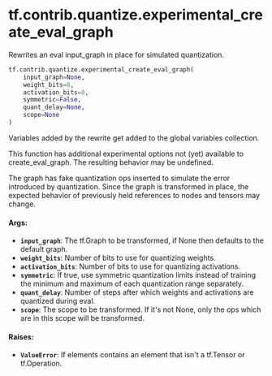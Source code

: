 <div itemscope itemtype="http://developers.google.com/ReferenceObject">
<meta itemprop="name" content="tf.contrib.quantize.experimental_create_eval_graph" />
<meta itemprop="path" content="Stable" />
</div>

# tf.contrib.quantize.experimental_create_eval_graph

Rewrites an eval input_graph in place for simulated quantization.

``` python
tf.contrib.quantize.experimental_create_eval_graph(
    input_graph=None,
    weight_bits=8,
    activation_bits=8,
    symmetric=False,
    quant_delay=None,
    scope=None
)
```

<!-- Placeholder for "Used in" -->

Variables added by the rewrite get added to the global variables collection.

This function has additional experimental options not (yet) available to
create_eval_graph. The resulting behavior may be undefined.

The graph has fake quantization ops inserted to simulate the error
introduced by quantization. Since the graph is transformed in place,
the expected behavior of previously held references to nodes and tensors may
change.

#### Args:


* <b>`input_graph`</b>: The tf.Graph to be transformed, if None then defaults to the
  default graph.
* <b>`weight_bits`</b>: Number of bits to use for quantizing weights.
* <b>`activation_bits`</b>: Number of bits to use for quantizing activations.
* <b>`symmetric`</b>: If true, use symmetric quantization limits instead of training
  the minimum and maximum of each quantization range separately.
* <b>`quant_delay`</b>: Number of steps after which weights and activations are
  quantized during eval.
* <b>`scope`</b>: The scope to be transformed. If it's not None, only the ops which
  are in this scope will be transformed.


#### Raises:


* <b>`ValueError`</b>: If elements contains an element that isn't a tf.Tensor or
  tf.Operation.